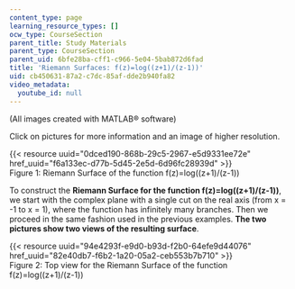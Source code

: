 ```yaml
---
content_type: page
learning_resource_types: []
ocw_type: CourseSection
parent_title: Study Materials
parent_type: CourseSection
parent_uid: 6bfe28ba-cff1-c966-5e04-5bab872d6fad
title: 'Riemann Surfaces: f(z)=log((z+1)/(z-1))'
uid: cb450631-87a2-c7dc-85af-dde2b940fa82
video_metadata:
  youtube_id: null
---
```


(All images created with MATLAB® software)

Click on pictures for more information and an image of higher resolution.

{{< resource uuid="0dced190-868b-29c5-2967-e5d9331ee72e" href_uuid="f6a133ec-d77b-5d45-2e5d-6d96fc28939d" >}}  
Figure 1: Riemann Surface of the function f(z)=log((z+1)/(z-1))

To construct the **Riemann Surface for the function f(z)=log((z+1)/(z-1))**, we start with the complex plane with a single cut on the real axis (from x = -1 to x = 1), where the function has infinitely many branches. Then we proceed in the same fashion used in the previous examples. **The two pictures show two views of the resulting surface**.

{{< resource uuid="94e4293f-e9d0-b93d-f2b0-64efe9d44076" href_uuid="82e40db7-f6b2-1a20-05a2-ceb553b7b710" >}}  
Figure 2: Top view for the Riemann Surface of the function f(z)=log((z+1)/(z-1))